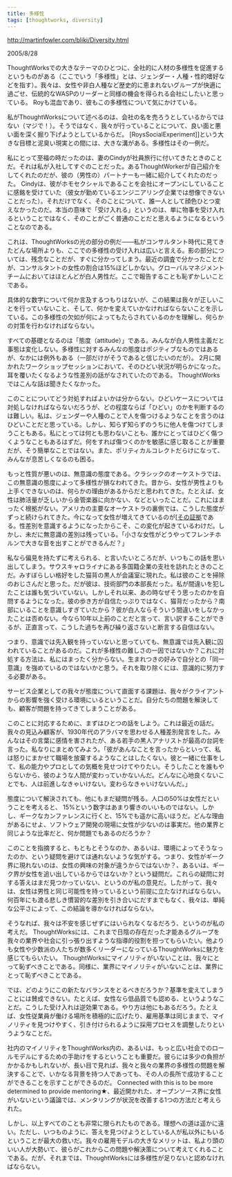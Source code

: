 ```yaml
---
title: 多様性
tags: [thoughtworks, diversity]
---
```


http://martinfowler.com/bliki/Diversity.html

2005/8/28

ThoughtWorksでの大きなテーマのひとつに、全社的に人材の多様性を促進するというものがある（ここでいう「多様性」とは、ジェンダー・人種・性的嗜好などを指す）。我々は、女性や非白人種など歴史的に恵まれないグループが快適に過ごせ、伝統的なWASPのリーダーと同様の機会を得られる会社にしたいと思っている。 Royも混血であり、彼もこの多様性について気にかけている。

私がThoughtWorksについて述べるのは、会社の名を売ろうとしているからではない（マジで！）。そうではなく、我々が行っていることについて、良い面と悪い面を深く掘り下げようとしているからだ。 [RoysSocialExperiment]]という大きな目標と泥臭い現実との間には、大きな溝がある。多様性はその一例だ。

私にとって至福の時だったのは、妻のCindyが社員旅行に付いてきたときのことだ。それは私が入社してすぐのことだった。あるThoughtWorkerが自己紹介をしてくれたのだが、彼の（男性の）パートナーも一緒に紹介してくれたのだった。 Cindyは、彼がホモセクシャルであることを会社にオープンにしていることに感銘を受けていた（彼女が勤めているエンジニアリング企業では想像できないことだった）。それだけでなく、そのことについて、誰一人として顔色ひとつ変えなかったのだ。本当の意味で「受け入れる」というのは、単に物事を受け入れるということではなく、そのことがごく普通のことだと思えるようになるということなのである。

これは、ThoughtWorksの光の部分の例だ——私がコンサルタント時代に見てきたどんな場所よりも、ここでの多様性の受け入れは広いと言える。影の部分については、残念なことだが、すぐに分かってしまう。最近の調査で分かったことだが、コンサルタントの女性の割合は15%ほどしかない。グローバルマネジメントチームにおいてはほとんどが白人男性だ。ここで報告することも恥ずかしいことである。

具体的な数字について何か言及するつもりはないが、この結果は我々が正しいことを行っていないこと、そして、何かを変えていかなければならないことを示している。この多様性の欠如が何によってもたらされているのかを理解し、何らかの対策を行わなければならない。

すべての基礎となるのは「態度（attitude）」である。みんなが白人男性主義だと事態は変化しない。多様性に対するみんなの態度はポジティブなものではあるが、なかには例外もある（一部だけがそうであると信じたいのだが）。 2月に開かれたワークショップセッションにおいて、そのひどい状況が明らかになった。耳を覆いたくなるような性差別の話がなされていたのである。 ThoughtWorksではこんな話は聞きたくなかった。

このことについてどう対処すればよいかは分からない。ひどいケースについては対処しなければならないだろうが、どの程度ならば「ひどい」のかを判断するのは難しい。私は、ジェンダーや人種のことで人を傷つけるようなことを言うのはひどいことだと思っている。しかし、知らず知らずのうちに他人を傷つけてしまうこともある。私にとっては何とも思わないことも、誰かにとってはひどく傷つくようなこともあるはずだ。何をすれば傷つくのかを敏感に感じ取ることが重要だが、そう簡単なことではない。また、ポリティカルコレクトだらけになって、みんなが息苦しくなるのも困る。

もっと性質が悪いのは、無意識の態度である。クラシックのオーケストラでは、この無意識の態度によって多様性が損なわれてきた。昔から、女性が男性よりも上手くできないのは、何らかの理由があるからだと思われてきた。たとえば、女性は肺活量が乏しいから金管楽器に向かない、などといったことだ。これにはまったく根拠がない。アメリカの主要なオーケストラの裏側では、こうした態度がずっと続けられてきた。今になって女性が増えてきているのが[[その証拠](http://www.princeton.edu/pr/pwb/01/0212/7b.shtml)である。性差別を意識するようになったからこそ、この変化が起きているわけだ。しかし、未だに無意識の差別は残っている。「小さな女性がどうやってフレンチホルンで大きな音を出すことができるんだ？」

私なら偏見を持たずに考えられる、と言いたいところだが、いつもこの話を思い出してしまう。サウスキャロライナにある多国籍企業の支社を訪れたときのことだ。みすぼらしい格好をした猫背の黒人が会議室に現れた。私は彼のことを掃除のおじさんだと思った。だが彼は、技術部門の本部長だった。私が間違いを犯したことは誰も気づいていない。しかしそれ以来、あの時なぜそう思ったのかを自問するようになった。彼の歩き方が自信たっぷりではなく、猫背だったから？南部にいることを意識しすぎていたから？彼が白人ならそういう間違いをしなかったことは否めない。今なら10年以上前のことだと言って、言い訳することができるが、正直言って、こうした過ちを再び繰り返さないと断言する自信はない。

つまり、意識では先入観を持っていないと思っていても、無意識では先入観に囚われていることがあるのだ。これが多様性の難しさの一因ではないか？これに対処する方法は、私にはまったく分からない。生まれつきの好みで自分との「同一意識」を強めているのではないかと思う。それを取り除くには、意識的に努力する必要がある。

サービス企業としての我々が態度について直面する課題は、我々がクライアントからの影響を強く受ける環境にいるということだ。自分たちの問題を解決しても、顧客が問題を持ってきてしまうことがある。

このことに対応するために、まずはひとつの話をしよう。これは最近の話だ。我々の見込み顧客が、1930年代のアラバマを思わせる人種差別発言をした。みんなはその言葉に感情を害されたが、ある若手の黒人アナリストが最高の台詞を言った。私なりにまとめてみよう。「彼があんなことを言ったからといって、私は怒りにまかせて職場を放棄するようなことはしたくない。彼と一緒に仕事をして、私の能力やプロとしての気概を見せつけてやりたい。そうしたことを誰もやらないから、彼のような人間が変わっていかないんだ。どんなに心地良くないことでも、人は前進しなきゃいけない。変わらなきゃいけないんだ。」

態度について解決されても、他にもまだ疑問が残る。人口の50%は女性だということを考えると、 15%という数字はあまり響きのいいものではない。しかし、ギークなカンファレンスに行くと、15%でも遥かに高いほうだ。どんな理由があるにせよ、ソフトウェア開発の現場に女性が少ないのは事実だ。他の業界と同じような比率だと、何か問題でもあるのだろうか？

このことを指摘すると、もともとそうなのか、あるいは、環境によってそうなったのか、という疑問を避けては通れないような気がする。つまり、女性がギーク界に現れないのは、女性の興味の対象が違うからではないか？、あるいは、ギーク界が女性を追い出しているからではないか？という疑問だ。これらの疑問に対する答えはまだ見つかっていない、というのが私の意見だ。したがって、我々は、女性は男性と同じ可能性を持っているという前提に立たなければならない。何百年にも渡る悲しき慣習的な差別を引き合いにだすまでもなく、我々は、単純な公平さによって、この結論を導かなければならない。

そうなれば、我々は不安を感じぜずにはいられなくなるだろう、というのが私の考えだ。 ThoughtWorksには、これまで日陰の存在だった才能あるグループを我々の業界や社会に引っ張り出すような指導的役割を担ってもらいたい。他よりも女性や少数派の人たちが数多くリーダーになっているThoughtWorksに魅力を感じてもらいたい。 ThoughtWorksにマイノリティがいないことは、我々にとって恥ずべきことである。同様に、業界にマイノリティがいないことは、業界にとって恥ずべきことである。

では、どのようにこの新たなバランスをとるべきだろうか？基準を変えてしまうことには賛成できない。たとえば、女性なら低品質でも認める、というようなことだ。こうした受け入れは逆効果である。やり方は他にもあるだろう。たとえば、女性従業員が働ける場所を積極的に広げたり、雇用基準は同じままで、マイノリティを見つけやすく、引き付けられるように採用プロセスを調整したりというようなことだ。

社内のマイノリティをThoughtWorks内の、あるいは、もっと広い社会でのロールモデルにするための手助けをするということも重要だ。彼らには多少の負担がかかるかもしれないが、長い目で見れば、我々と我々の業界の多様性の問題を解決することで、いかなる背景を持つ人であっても、その人の長所で成功することができることを示すことができるのだ。 Connected with this is to be more determined to provide mentoring★、最近開かれた、オープンソース界に女性がいないという議論では、メンタリングが状況を改善する1つの方法だと考えられた。

しかし、以上すべてのことも非常に限られたものである。理想への道は遥かに遠い。ただし、いつものように、答えを見つけようとしている人が私以外にもいるということが最大の救いだ。我々の雇用モデルの大きなメリットは、私より頭のいい人が大勢いて、彼らがこれからこの問題や解決策について考えてくれることである。だが、それまでは、ThoughtWorksには多様性が足りないと認めなければならない。
